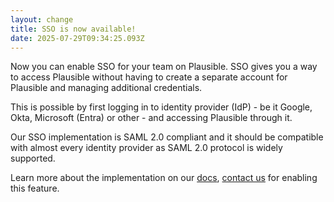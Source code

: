 ```yaml
---
layout: change
title: SSO is now available!
date: 2025-07-29T09:34:25.093Z
---
```

N﻿ow you can enable SSO for your team on Plausible. SSO gives you a way to access Plausible without having to create a separate account for Plausible and managing additional credentials. 

This is possible by first logging in to identity provider (IdP) - be it Google, Okta, Microsoft (Entra) or other - and accessing Plausible through it.

Our SSO implementation is SAML 2.0 compliant and it should be compatible with almost every identity provider as SAML 2.0 protocol is widely supported.

L﻿earn more about the implementation on our [docs](https://plausible.io/docs/sso), [contact us](https://plausible.io/contact) for enabling this feature.
